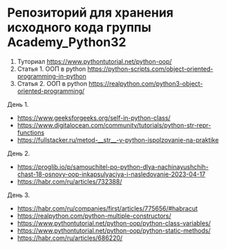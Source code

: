 # Репозиторий для хранения исходного кода группы Academy_Python32
1. Туториал
  https://www.pythontutorial.net/python-oop/
2. Статья 1. ООП в python
  https://python-scripts.com/object-oriented-programming-in-python
3. Статья 2. ООП в python
  https://realpython.com/python3-object-oriented-programming/

День 1.
  -  https://www.geeksforgeeks.org/self-in-python-class/
  -  https://www.digitalocean.com/community/tutorials/python-str-repr-functions
  -  https://fullstacker.ru/metod-__str__-v-python-ispolzovanie-na-praktike

День 2.
  - https://proglib.io/p/samouchitel-po-python-dlya-nachinayushchih-chast-18-osnovy-oop-inkapsulyaciya-i-nasledovanie-2023-04-17
  - https://habr.com/ru/articles/732388/

День 3.
  - https://habr.com/ru/companies/first/articles/775656/#habracut
  - https://realpython.com/python-multiple-constructors/
  - https://www.pythontutorial.net/python-oop/python-class-variables/
  - https://www.pythontutorial.net/python-oop/python-static-methods/
  - https://habr.com/ru/articles/686220/
